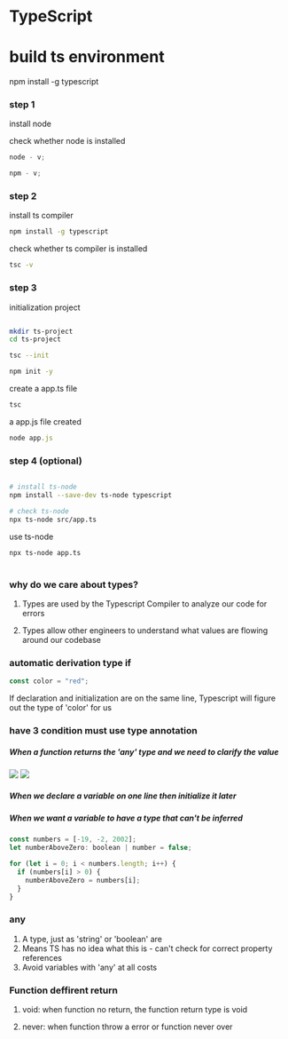 # TypeScript

# build ts environment

npm install -g typescript

### step 1

install node

check whether node is installed

```js
node - v;

npm - v;
```

### step 2

install ts compiler

```bash
npm install -g typescript
```

check whether ts compiler is installed

```bash
tsc -v
```

### step 3

initialization project

```bash

mkdir ts-project
cd ts-project

tsc --init

npm init -y
```

create a app.ts file

```bash
tsc
```

a app.js file created

```js
node app.js
```

### step 4 (optional)

```bash

# install ts-node
npm install --save-dev ts-node typescript

# check ts-node
npx ts-node src/app.ts
```

use ts-node

```bash
npx ts-node app.ts

```

#

### why do we care about types?

1. Types are used by the Typescript Compiler to analyze our
   code for errors

2. Types allow other engineers to understand what values are
   flowing around our codebase

### automatic derivation type if

```ts
const color = "red";
```

If declaration and initialization are on the same line,
Typescript will figure out the type of 'color' for us

### have 3 condition must use type annotation

##### When a function returns the 'any' type and we need to clarify the value

![](../one_pro/pic/1.png)
![](../one_pro/pic/2.png)

##### When we declare a variable on one line then initialize it  later

##### When we want a variable to have a type that can't be inferred

```js
const numbers = [-19, -2, 2002];
let numberAboveZero: boolean | number = false;

for (let i = 0; i < numbers.length; i++) {
  if (numbers[i] > 0) {
    numberAboveZero = numbers[i];
  }
}

```

### any

1. A type, just as 'string' or 'boolean' are
2. Means TS has no idea what this is - can't
   check for correct property references
3. Avoid variables with 'any' at all costs

### Function deffirent return 

1. void: when function no return, the function return type is void

2. never: when function throw a error or function never over

